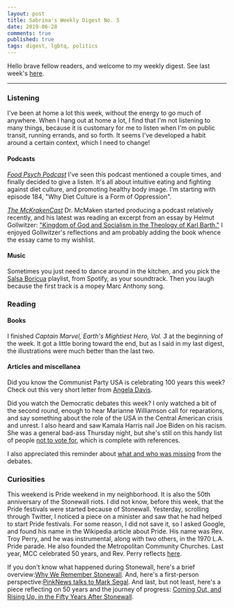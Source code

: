 ```yaml
---
layout: post
title: Sabrina's Weekly Digest No. 5
date: 2019-06-28
comments: true
published: true
tags: digest, lgbtq, politics
---
```


Hello brave fellow readers, and welcome to my weekly digest. See last week's [here](https://sdrp.me/2019/06/21/weekly-digest-four/).

____

### Listening


I've been at home a lot this week, without the energy to go much of anywhere. When I hang out at home a lot, I find that I'm not listening to many things, because it is customary for me to listen when I'm on public transit, running errands, and so forth. It seems I've developed a habit around a certain context, which I need to change!

#### Podcasts

[*Food Psych Podcast*](https://twitter.com/FoodPsychPod?s=17) I've seen this podcast mentioned a couple times, and finally decided to give a listen. It's all about intuitive eating and fighting against diet culture, and promoting healthy body image. I'm starting with episode 184, "Why Diet Culture is a Form of Oppression".

[*The McKrakenCast*](https://wtravismcmaken.podbean.com/) Dr. McMaken started producing a podcast relatively recently, and his latest was reading an excerpt from an essay by Helmut Gollwitzer: ["Kingdom of God and Socialism in the Theology of Karl Barth."](https://derevth.blogspot.com/2019/06/helmut-gollwitzer-on-karl-barth-and.html) I enjoyed Gollwitzer's reflections and am probably adding the book whence the essay came to my wishlist.

#### Music

Sometimes you just need to dance around in the kitchen, and you pick the [Salsa Boricua](https://open.spotify.com/user/spotify/playlist/37i9dQZF1DXcZzONSkfC3K?si=VVMuFsiiRGiMlsv5M3ClNA) playlist, from Spotify, as your soundtrack. Then you laugh because the first track is a mopey Marc Anthony song.

### Reading

#### Books

I finished *Captain Marvel, Earth's Mightiest Hero, Vol. 3* at the beginning of the week. It got a little boring toward the end, but as I said in my last digest, the illustrations were much better than the last two.

#### Articles and miscellanea

Did you know the Communist Party USA is celebrating 100 years this week? Check out this very short letter from [Angela Davis](https://www.peoplesworld.org/article/angela-davis-praises-cpusa-for-its-history-of-militant-struggle/).

Did you watch the Democratic debates this week? I only watched a bit of the second round, enough to hear Marianne Williamson call for reparations, and say something about the role of the USA in the Central American crisis and unrest. I also heard and saw Kamala Harris nail Joe Biden on his racism. She was a general bad-ass Thursday night, but she's still on this handy list of people [not to vote for](https://medium.com/@westonpagano/a-guide-to-the-2020-democratic-candidates-you-should-not-vote-for-c1c6e4c9c26), which is complete with references.

I also appreciated this reminder about [what and who was missing](https://sojo.net/articles/crucial-piece-missing-democratic-presidential-debates) from the debates.


### Curiosities

This weekend is Pride weekend in my neighborhood. It is also the  50th anniversary of the Stonewall riots. I did not know, before this week, that the Pride festivals were started because of Stonewall. Yesterday, scrolling through Twitter, I noticed a piece on a minister and saw that he had helped to start Pride festivals. For some reason, I did not save it, so I asked Google, and found his name in the Wikipedia article about Pride. His name was Rev. Troy Perry, and he was instrumental, along with two others, in the 1970 L.A. Pride parade. He also founded the Metropolitan Community Churches. Last year, MCC celebrated 50 years, and Rev. Perry reflects [here](https://www.losangelesblade.com/2018/09/19/rev-troy-perry-reflects-on-50-years-of-metropolitan-community-church/).

If you don't know what happened during Stonewall, here's a  brief overview:[Why We Remember Stonewall](https://www.npr.org/2019/06/28/733500331/why-we-remember-stonewall). And, here's a first-person perspective:[PinkNews talks to Mark Segal](https://www.pinknews.co.uk/2019/06/26/mark-segal-witness-at-the-stonewall-riots-its-probably-the-happiest-riot-there-ever-was/). And last, but not least, here's a piece reflecting on 50 years and the journey of progress: [Coming Out, and Rising Up, in the Fifty Years After Stonewall](https://www.newyorker.com/culture/essay/coming-out-and-rising-up-in-the-fifty-years-after-stonewall).
